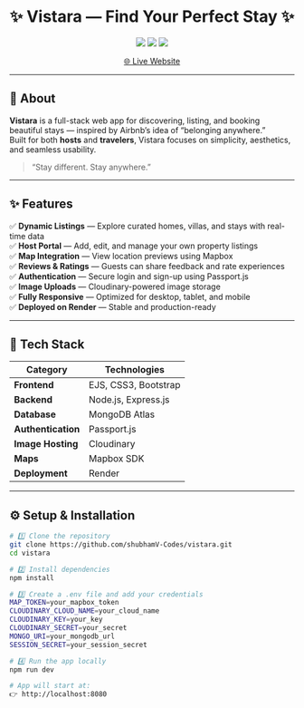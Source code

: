 <h1 align="center">✨ Vistara — Find Your Perfect Stay ✨</h1>

<p align="center">
  <img src="https://img.shields.io/badge/Status-Live-brightgreen" />
  <img src="https://img.shields.io/badge/Built%20With-Node.js%20%7C%20Express%20%7C%20MongoDB-blue" />
  <img src="https://img.shields.io/badge/Deployed%20On-Render-lightgrey" />
</p>

<p align="center">
  <a href="https://vistara-5oq3.onrender.com/" target="_blank">🌐 Live Website</a> 
</p>

---

## 🏡 About

**Vistara** is a full-stack web app for discovering, listing, and booking beautiful stays — inspired by Airbnb’s idea of “belonging anywhere.”  
Built for both **hosts** and **travelers**, Vistara focuses on simplicity, aesthetics, and seamless usability.

> “Stay different. Stay anywhere.”

---

## ✨ Features <a name="features"></a>

✅ **Dynamic Listings** — Explore curated homes, villas, and stays with real-time data  
✅ **Host Portal** — Add, edit, and manage your own property listings  
✅ **Map Integration** — View location previews using Mapbox  
✅ **Reviews & Ratings** — Guests can share feedback and rate experiences  
✅ **Authentication** — Secure login and sign-up using Passport.js  
✅ **Image Uploads** — Cloudinary-powered image storage  
✅ **Fully Responsive** — Optimized for desktop, tablet, and mobile  
✅ **Deployed on Render** — Stable and production-ready  

---

## 🧠 Tech Stack <a name="tech-stack"></a>

| Category | Technologies |
|-----------|--------------|
| **Frontend** | EJS, CSS3, Bootstrap |
| **Backend** | Node.js, Express.js |
| **Database** | MongoDB Atlas |
| **Authentication** | Passport.js |
| **Image Hosting** | Cloudinary |
| **Maps** | Mapbox SDK |
| **Deployment** | Render |

---

## ⚙️ Setup & Installation <a name="setup"></a>

```bash
# 1️⃣ Clone the repository
git clone https://github.com/shubhamV-Codes/vistara.git
cd vistara

# 2️⃣ Install dependencies
npm install

# 3️⃣ Create a .env file and add your credentials
MAP_TOKEN=your_mapbox_token
CLOUDINARY_CLOUD_NAME=your_cloud_name
CLOUDINARY_KEY=your_key
CLOUDINARY_SECRET=your_secret
MONGO_URI=your_mongodb_url
SESSION_SECRET=your_session_secret

# 4️⃣ Run the app locally
npm run dev

# App will start at:
👉 http://localhost:8080
